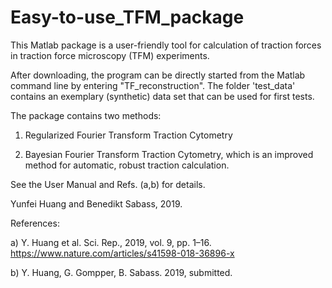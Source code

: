 # Easy-to-use_TFM_package

This Matlab package is a user-friendly tool for calculation of traction forces 
in traction force microscopy (TFM) experiments.  

After downloading, the program can be directly started from the Matlab command line
by entering "TF_reconstruction". The folder 'test_data' contains an exemplary (synthetic)
data set that can be used for first tests.

The package contains two methods: 

1. Regularized Fourier Transform Traction Cytometry 

2. Bayesian Fourier Transform Traction Cytometry, which is an improved method for
automatic, robust traction calculation.

See the User Manual and Refs. (a,b) for details. 


Yunfei Huang and Benedikt Sabass, 2019.


References: 

a) Y. Huang et al. Sci. Rep., 2019, vol. 9, pp. 1–16. 
https://www.nature.com/articles/s41598-018-36896-x

b) Y. Huang, G. Gompper, B. Sabass. 2019, submitted. 
